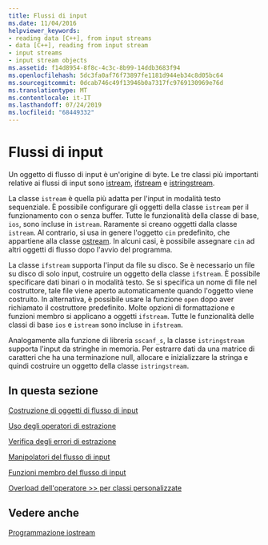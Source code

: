 ```yaml
---
title: Flussi di input
ms.date: 11/04/2016
helpviewer_keywords:
- reading data [C++], from input streams
- data [C++], reading from input stream
- input streams
- input stream objects
ms.assetid: f14d8954-8f8c-4c3c-8b99-14ddb3683f94
ms.openlocfilehash: 5dc3fa0af76f73897fe1181d944eb34c8d05bc64
ms.sourcegitcommit: 0dcab746c49f13946b0a7317fc9769130969e76d
ms.translationtype: MT
ms.contentlocale: it-IT
ms.lasthandoff: 07/24/2019
ms.locfileid: "68449332"
---
```

# <a name="input-streams"></a>Flussi di input

Un oggetto di flusso di input è un'origine di byte. Le tre classi più importanti relative ai flussi di input sono [istream](../standard-library/basic-istream-class.md), [ifstream](../standard-library/basic-ifstream-class.md) e [istringstream](../standard-library/basic-istringstream-class.md).

La classe `istream` è quella più adatta per l'input in modalità testo sequenziale. È possibile configurare gli oggetti della classe `istream` per il funzionamento con o senza buffer. Tutte le funzionalità della classe di base, `ios`, sono incluse in `istream`. Raramente si creano oggetti dalla classe `istream`. Al contrario, si usa in genere l'oggetto `cin` predefinito, che appartiene alla classe [ostream](../standard-library/basic-ostream-class.md). In alcuni casi, è possibile assegnare `cin` ad altri oggetti di flusso dopo l'avvio del programma.

La classe `ifstream` supporta l'input da file su disco. Se è necessario un file su disco di solo input, costruire un oggetto della classe `ifstream`. È possibile specificare dati binari o in modalità testo. Se si specifica un nome di file nel costruttore, tale file viene aperto automaticamente quando l'oggetto viene costruito. In alternativa, è possibile usare la funzione `open` dopo aver richiamato il costruttore predefinito. Molte opzioni di formattazione e funzioni membro si applicano a oggetti `ifstream`. Tutte le funzionalità delle classi di base `ios` e `istream` sono incluse in `ifstream`.

Analogamente alla funzione di libreria `sscanf_s`, la classe `istringstream` supporta l'input da stringhe in memoria. Per estrarre dati da una matrice di caratteri che ha una terminazione null, allocare e inizializzare la stringa e quindi costruire un oggetto della classe `istringstream`.

## <a name="in-this-section"></a>In questa sezione

[Costruzione di oggetti di flusso di input](../standard-library/constructing-input-stream-objects.md)

[Uso degli operatori di estrazione](../standard-library/using-extraction-operators.md)

[Verifica degli errori di estrazione](../standard-library/testing-for-extraction-errors.md)

[Manipolatori del flusso di input](../standard-library/input-stream-manipulators.md)

[Funzioni membro del flusso di input](../standard-library/input-stream-member-functions.md)

[Overload dell'operatore >> per classi personalizzate](../standard-library/overloading-the-input-operator-for-your-own-classes.md)

## <a name="see-also"></a>Vedere anche

[Programmazione iostream](../standard-library/iostream-programming.md)

